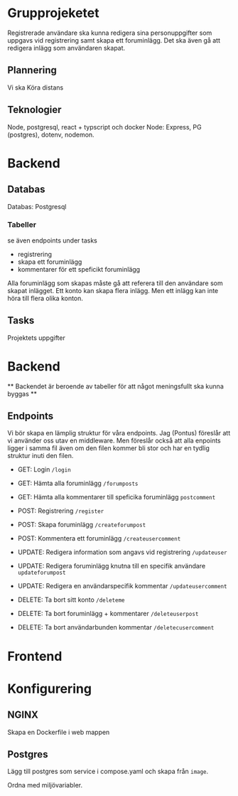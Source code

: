 # Grupprojeketet

Registrerade användare ska kunna redigera sina personuppgifter som uppgavs vid registrering samt skapa ett foruminlägg.
Det ska även gå att redigera inlägg som användaren skapat.

## Plannering

Vi ska Köra distans

## Teknologier

Node, postgresql, react + typscript och docker
Node: Express, PG (postgres), dotenv, nodemon.

# Backend

## Databas

Databas: Postgresql

### Tabeller

se även endpoints under tasks

- registrering
- skapa ett foruminlägg
- kommentarer för ett speficikt foruminlägg

Alla foruminlägg som skapas måste gå att referera till den användare som skapat inlägget. Ett konto kan skapa flera inlägg. Men ett inlägg kan inte höra till flera olika konton.

## Tasks

Projektets uppgifter

# Backend

** Backendet är beroende av tabeller för att något meningsfullt ska kunna byggas **

## Endpoints

Vi bör skapa en lämplig struktur för våra endpoints. Jag (Pontus) föreslår att vi använder oss utav en middleware. Men föreslår också att alla enpoints ligger i samma fil även om den filen kommer bli stor och har en tydlig struktur inuti den filen.

- GET: Login `/login`
- GET: Hämta alla foruminlägg `/forumposts`
- GET: Hämta alla kommentarer till speficika foruminlägg `postcomment`

- POST: Registrering `/register`
- POST: Skapa foruminlägg `/createforumpost`
- POST: Kommentera ett foruminlägg `/createusercomment`

- UPDATE: Redigera information som angavs vid registrering `/updateuser`
- UPDATE: Redigera foruminlägg knutna till en specifik användare `updateforumpost`
- UPDATE: Redigera en användarspecifik kommentar `/updateusercomment`

- DELETE: Ta bort sitt konto `/deleteme`
- DELETE: Ta bort foruminlägg + kommentarer `/deleteuserpost`
- DELETE: Ta bort användarbunden kommentar `/deletecusercomment`

# Frontend

# Konfigurering

## NGINX

Skapa en Dockerfile i web mappen

## Postgres

Lägg till postgres som service i compose.yaml och skapa från `image`.

Ordna med miljövariabler.
